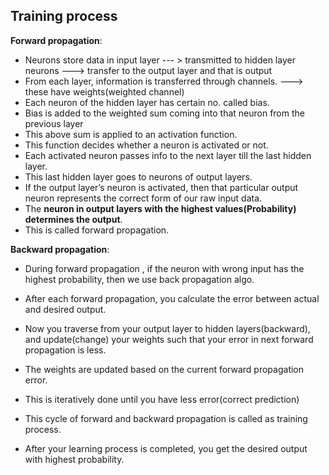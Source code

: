 ## Training process

**Forward propagation**:
* Neurons store data in input layer --- > transmitted to hidden layer neurons ---> transfer to the 
output layer and that is output 
* From each layer, information is transferred through channels. ---> these have weights(weighted channel)
* Each neuron of the hidden layer has certain no. called bias.
* Bias is added to the weighted sum coming into that neuron from the previous layer
* This above sum is applied to an activation function.
* This function decides whether a neuron is activated or not.
* Each activated neuron passes info to the next layer till the last hidden layer. 
* This last hidden layer goes to neurons of output layers.
* If the output layer’s neuron is activated, then that particular output neuron represents the correct form of our raw input data.
* The **neuron in output layers with the highest values(Probability) determines the output**.
* This is called forward propagation.

**Backward propagation**:
* During forward propagation , if the neuron with wrong input has the highest probability, then we use back propagation algo.
* After each forward propagation, you calculate the error between actual and desired output.  
* Now you traverse from your output layer to hidden layers(backward), and update(change) your weights such that your error in next forward propagation is less.
* The weights are updated based on the current forward propagation error.
* This is iteratively done until you have less error(correct prediction)

* This cycle of forward and backward propagation is called as training process.
* After your learning process is completed, you get the desired output with highest probability.


